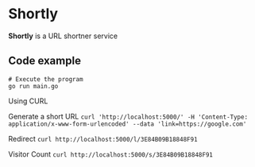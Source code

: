 # Shortly
**Shortly** is a URL shortner service

## Code example

```
# Execute the program
go run main.go
```

Using CURL

Generate a short URL
`curl 'http://localhost:5000/' -H 'Content-Type: application/x-www-form-urlencoded' --data 'link=https://google.com'`

Redirect
`curl http://localhost:5000/l/3E84B09B18848F91`

Visitor Count
`curl http://localhost:5000/s/3E84B09B18848F91`